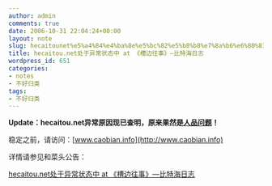 ```yaml
---
author: admin
comments: true
date: 2006-10-31 22:04:24+00:00
layout: note
slug: hecaitounet%e5%a4%84%e4%ba%8e%e5%bc%82%e5%b8%b8%e7%8a%b6%e6%80%81%e4%b8%ad-at-%e3%80%8a%e6%a7%bd%e8%be%b9%e5%be%80%e4%ba%8b%e3%80%8b%e2%80%94%e6%af%94%e7%89%b9%e6%b5%b7%e6%97%a5%e5%bf%97
title: hecaitou.net处于异常状态中 at 《槽边往事》—比特海日志
wordpress_id: 651
categories:
- notes
- 不好归类
tags:
- 不好归类
---
```


**Update：hecaitou.net异常原因现已查明，原来果然是[人品问题](http://www.caobian.info/?p=1230)！**

稳定之前，请访问：[www.caobian.info](http://www.caobian.info)

详情请参见和菜头公告：

[hecaitou.net处于异常状态中 at 《槽边往事》—比特海日志](http://www.caobian.info/?p=1224)

